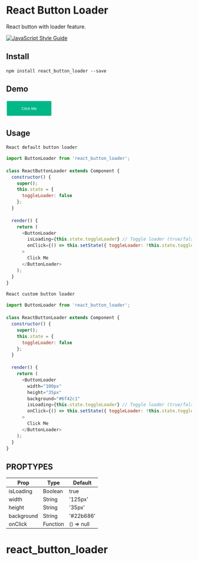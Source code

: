 # React Button Loader

React button with loader feature.

[![JavaScript Style Guide](https://img.shields.io/badge/code_style-standard-brightgreen.svg)](https://standardjs.com)

## Install
```
npm install react_button_loader --save

```

## Demo
<img src="https://github.com/bghariprasad/react_button_loader/raw/master/demo.gif" alt="demo" width="125px" />

## Usage
```
React default button loader
```
```js
import ButtonLoader from 'react_button_loader';

class ReactButtonLoader extends Component {
  constructor() {
    super();
    this.state = {
      toggleLoader: false
    };
  }

  render() {
    return (
      <ButtonLoader
        isLoading={this.state.toggleLoader} // Toggle loader (true/false)
        onClick={() => this.setState({ toggleLoader: !this.state.toggleLoader })}
      >
        Click Me
      </ButtonLoader>
    );
  }
}
```
```
React custom button loader
```
```js
import ButtonLoader from 'react_button_loader';

class ReactButtonLoader extends Component {
  constructor() {
    super();
    this.state = {
      toggleLoader: false
    };
  }

  render() {
    return (
      <ButtonLoader
        width="100px"
        height="35px"
        background="#6f42c1"
        isLoading={this.state.toggleLoader} // Toggle loader (true/false)
        onClick={() => this.setState({ toggleLoader: !this.state.toggleLoader })}
      >
        Click Me
      </ButtonLoader>
    );
  }
}
```

## PROPTYPES
| Prop | Type | Default |
| ---- | ---- | ------- |
| isLoading | Boolean | true |
| width | String | '125px' |
| height | String | '35px' |
| background | String | '#22b686' |
| onClick | Function | () => null |
# react_button_loader
